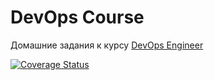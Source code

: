 # DevOps Course

Домашние задания к курсу [DevOps Engineer](http://levelp.ru/courses/devops-system-engineering-courses/devops-engineer-course/)

[![Coverage Status](https://coveralls.io/repos/github/kovasorov/DevOpsCourse/badge.svg?branch=master)](https://coveralls.io/github/kovasorov/DevOpsCourse?branch=master)
